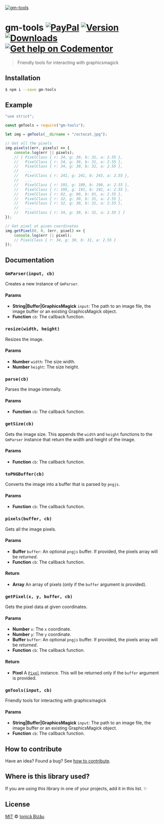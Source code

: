 [![gm-tools](http://i.imgur.com/LzmaKvH.png)](#)

# gm-tools [![PayPal](https://img.shields.io/badge/%24-paypal-f39c12.svg)][paypal-donations] [![Version](https://img.shields.io/npm/v/gm-tools.svg)](https://www.npmjs.com/package/gm-tools) [![Downloads](https://img.shields.io/npm/dt/gm-tools.svg)](https://www.npmjs.com/package/gm-tools) [![Get help on Codementor](https://cdn.codementor.io/badges/get_help_github.svg)](https://www.codementor.io/johnnyb?utm_source=github&utm_medium=button&utm_term=johnnyb&utm_campaign=github)

> Friendly tools for interacting with graphicsmagick

## Installation

```sh
$ npm i --save gm-tools
```

## Example

```js
"use strict";

const gmTools = require("gm-tools");

let img = gmTools(__dirname + "/octocat.jpg");

// Get all the pixels
img.pixels((err, pixels) => {
    console.log(err || pixels);
    // [ PixelClass { r: 34, g: 30, b: 31, a: 2.55 },
    //   PixelClass { r: 34, g: 30, b: 31, a: 2.55 },
    //   PixelClass { r: 34, g: 30, b: 31, a: 2.55 },
    //   ...
    //   PixelClass { r: 241, g: 241, b: 243, a: 2.55 },
    //   ...
    //   PixelClass { r: 191, g: 189, b: 190, a: 2.55 },
    //   PixelClass { r: 195, g: 191, b: 192, a: 2.55 },
    //   PixelClass { r: 92, g: 90, b: 91, a: 2.55 },
    //   PixelClass { r: 32, g: 30, b: 31, a: 2.55 },
    //   PixelClass { r: 32, g: 30, b: 31, a: 2.55 },
    //   ...
    //   PixelClass { r: 34, g: 30, b: 31, a: 2.55 } ]
});

// Get pixel at given coordinates
img.getPixel(0, 0, (err, pixel) => {
    console.log(err || pixel);
    // PixelClass { r: 34, g: 30, b: 31, a: 2.55 }
});
```

## Documentation

### `GmParser(input, cb)`
Creates a new instance of `GmParser`.

#### Params
- **String|Buffer|GraphicsMagick** `input`: The path to an image file, the image buffer or an existing GraphicsMagick object.
- **Function** `cb`: The callback function.

### `resize(width, height)`
Resizes the image.

#### Params
- **Number** `width`: The size width.
- **Number** `height`: The size height.

### `parse(cb)`
Parses the image internally.

#### Params
- **Function** `cb`: The callback function.

### `getSize(cb)`
Gets the image size. This appends the `width` and `height` functions to
the `GmParser` instance that return the width and height of the image.

#### Params
- **Function** `cb`: The callback function.

### `toPNGBuffer(cb)`
Converts the image into a buffer that is parsed by `pngjs`.

#### Params
- **Function** `cb`: The callback function.

### `pixels(buffer, cb)`
Gets all the image pixels.

#### Params
- **Buffer** `buffer`: An optional `pngjs` buffer. If provided, the pixels array will be *returned*.
- **Function** `cb`: The callback function.

#### Return
- **Array** An array of pixels (only if the `buffer` argument is provided).

### `getPixel(x, y, buffer, cb)`
Gets the pixel data at given coordinates.

#### Params
- **Number** `x`: The `x` coordinate.
- **Number** `y`: The `y` coordinate.
- **Buffer** `buffer`: An optional `pngjs` buffer. If provided, the pixels array will be *returned*.
- **Function** `cb`: The callback function.

#### Return
- **Pixel** A [`Pixel`](https://github.com/IonicaBizau/pixel-class) instance. This will be returned only if the `buffer` argument is provided.

### `gmTools(input, cb)`
Friendly tools for interacting with graphicsmagick

#### Params
- **String|Buffer|GraphicsMagick** `input`: The path to an image file, the image buffer or an existing GraphicsMagick object.
- **Function** `cb`: The callback function.

## How to contribute
Have an idea? Found a bug? See [how to contribute][contributing].

## Where is this library used?
If you are using this library in one of your projects, add it in this list. :sparkles:

## License

[MIT][license] © [Ionică Bizău][website]

[paypal-donations]: https://www.paypal.com/cgi-bin/webscr?cmd=_s-xclick&hosted_button_id=RVXDDLKKLQRJW
[donate-now]: http://i.imgur.com/6cMbHOC.png

[license]: http://showalicense.com/?fullname=Ionic%C4%83%20Biz%C4%83u%20%3Cbizauionica%40gmail.com%3E%20(http%3A%2F%2Fionicabizau.net)&year=2016#license-mit
[website]: http://ionicabizau.net
[contributing]: /CONTRIBUTING.md
[docs]: /DOCUMENTATION.md